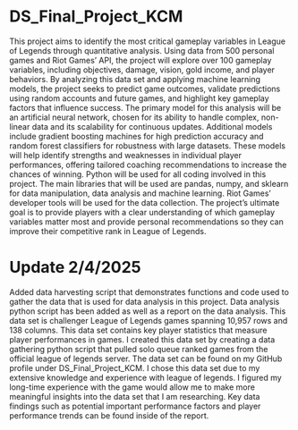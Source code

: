# DS_Final_Project_KCM
This project aims to identify the most critical gameplay variables in League of Legends through quantitative analysis. Using data from 500 personal games and Riot Games’ API, the project will explore over 100 gameplay variables, including objectives, damage, vision, gold income, and player behaviors. By analyzing this data set and applying machine learning models, the project seeks to predict game outcomes, validate predictions using random accounts and future games, and highlight key gameplay factors that influence success.
The primary model for this analysis will be an artificial neural network, chosen for its ability to handle complex, non-linear data and its scalability for continuous updates. Additional models include gradient boosting machines for high prediction accuracy and random forest classifiers for robustness with large datasets. These models will help identify strengths and weaknesses in individual player performances, offering tailored coaching recommendations to increase the chances of winning.
Python will be used for all coding involved in this project. The main libraries that will be used are pandas, numpy, and sklearn for data manipulation, data analysis and machine learning. Riot Games’ developer tools will be used for the data collection. The project’s ultimate goal is to provide players with a clear understanding of which gameplay variables matter most and provide personal recommendations so they can improve their competitive rank in League of Legends.

# Update 2/4/2025
Added data harvesting script that demonstrates functions and code used to gather the data that is used for data analysis in this project. Data analysis python script has been added as well as a report on the data analysis. This data set is challenger League of Legends games spanning 10,957 rows and 138 columns. This data set contains key player statistics that measure player performances in games. I created this data set by creating a data gathering python script that pulled solo queue ranked games from the official league of legends server. The data set can be found on my GitHub profile under DS_Final_Project_KCM. I chose this data set due to my extensive knowledge and experience with league of legends. I figured my long-time experience with the game would allow me to make more meaningful insights into the data set that I am researching. Key data findings such as potential important performance factors and player performance trends can be found inside of the report.
